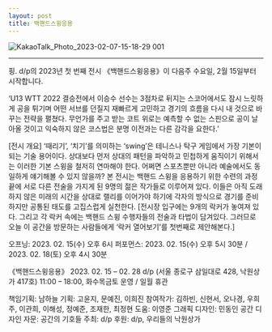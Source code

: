 ```yaml
---
layout: post
title: 백핸드스윙응용
---
```


![KakaoTalk_Photo_2023-02-07-15-18-29 001](https://user-images.githubusercontent.com/81041256/217807346-2695642b-d58d-4f94-bc5a-1a5238b5fd81.png)

***

핑.
d/p의 2023년 첫 번째 전시 《백핸드스윙응용》이 다음주 수요일, 2월 15일부터 시작합니다.
<br/>

‘U13 WTT 2022 결승전에서 이승수 선수는 3점차로 뒤지는 스코어에서도 잠시 느릿하게 공을 튀기며 어떤 서브를 던질지 재빠르게 고민하고 경기의 흐름을 다시 내 것으로 바꾸는 전략을 펼쳤다. 무언가를 주고 받는 코트 위로는 예측할 수 없는 스핀으로 공이 날아올 것이고 익숙하지 않은 코스법은 분명 이전과는 다른 감각을 요한다.’
<br/>

[전시 개요]
‘때리기’, ‘치기’를 의미하는 ‘swing’은 테니스나 탁구 게임에서 가장 기본이 되는 기술 용어이다. 상대보다 먼저 상대의 패턴을 파악하고 민첩하게 움직이기 위해서는 이러한 기본 스윙을 철저히 연마해야 한다. 어쩌면 스포츠뿐만 아니라 예술에서도 동일하게 얘기해볼 수 있지 않을까? 본 전시는 백핸드 스윙을 응용하기 위한 수련의 과정 끝에 서로 다른 전술을 가지게 된 9명의 젊은 작가들로 이루어져 있다. 이들은 아직 도래하지 않은 미래의 시간을 상대로 랠리를 이어가야 하기에 각자의 방식으로 경기를 준비하지만 공통된 태도를 고집스럽게 실천한다. [전시장 입구에는 9개의 락커가 놓여져 있다. 그리고 각 락커 속에는 백핸드 스윙 수행자들의 전술과 타법이 담겨있다. 그러므로 오늘 이 공간을 방문하는 사람들에게 ‘락커 열어보기’를 첫번째로 제안해본다.]
<br/>

오프닝: 2023. 02. 15(수) 오후 6시
퍼포먼스: 2023. 02. 15(수) 오후 5시 30분 / 2023. 02. 18(토) 오후 4시 30분
<br/>

《백핸드스윙응용》
2023. 02. 15 – 02. 28
d/p (서울 종로구 삼일대로 428, 낙원상가 417호) 
11:00 – 18:00, 화수목금토 운영 / 일월 휴관
<br/>

책임기획: 남하늘
기획: 고윤지, 문예진, 이희진
참여작가: 김하빈, 신현서, 오나경, 우희주, 이관희, 이해성, 정예준, 조재한, 최정현 
도움: 이영준
그래픽 디자인: 민동인
공간 디자인 자문: 공간의 기호들
주최: d/p
후원: d/p, 우리들의 낙원상가
